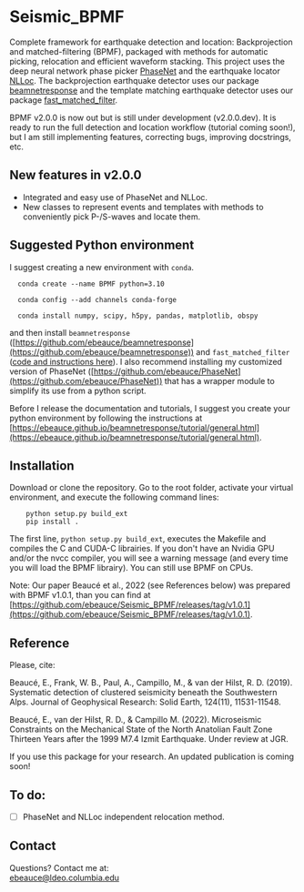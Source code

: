 # Seismic_BPMF
Complete framework for earthquake detection and location: Backprojection and matched-filtering (BPMF), packaged with methods for automatic picking, relocation and efficient waveform stacking. This project uses the deep neural network phase picker [PhaseNet](https://github.com/wayneweiqiang/PhaseNet) and the earthquake locator [NLLoc](http://alomax.free.fr/nlloc/). The backprojection earthquake detector uses our package [beamnetresponse](https://github.com/ebeauce/beamnetresponse) and the template matching earthquake detector uses our package [fast_matched_filter](https://github.com/beridel/fast_matched_filter).  


BPMF v2.0.0 is now out but is still under development (v2.0.0.dev). It is ready
to run the full detection and location workflow (tutorial coming soon!), but I
am still implementing features, correcting bugs, improving docstrings, etc.


## New features in v2.0.0
- Integrated and easy use of PhaseNet and NLLoc.
- New classes to represent events and templates with methods to conveniently
  pick P-/S-waves and locate them.


## Suggested Python environment
I suggest creating a new environment with `conda`.
```shell
  conda create --name BPMF python=3.10

  conda config --add channels conda-forge

  conda install numpy, scipy, h5py, pandas, matplotlib, obspy
```
and then install `beamnetresponse` ([https://github.com/ebeauce/beamnetresponse](https://github.com/ebeauce/beamnetresponse)) and `fast_matched_filter` ([code and instructions
here](https://github.com/beridel/fast_matched_filter)). I also recommend
installing my customized version of PhaseNet
([https://github.com/ebeauce/PhaseNet](https://github.com/ebeauce/PhaseNet)) that
has a wrapper module to simplify its use from a python script.

Before I release the documentation and tutorials, I suggest you create your
python environment by following the instructions at
[https://ebeauce.github.io/beamnetresponse/tutorial/general.html](https://ebeauce.github.io/beamnetresponse/tutorial/general.html).

## Installation

Download or clone the repository. Go to the root folder, activate your virtual
environment, and execute the following command lines:
```shell
    python setup.py build_ext
    pip install .
```
The first line, `python setup.py build_ext`, executes the Makefile and compiles the C and CUDA-C librairies. If you don't have an Nvidia GPU and/or the nvcc compiler, you will see a warning message (and every time you will load the BPMF librairy). You can still use BPMF on CPUs. 


Note: Our paper Beaucé et al., 2022 (see References below) was prepared with
BPMF v1.0.1, than you can find at
[https://github.com/ebeauce/Seismic_BPMF/releases/tag/v1.0.1](https://github.com/ebeauce/Seismic_BPMF/releases/tag/v1.0.1).

## Reference
Please, cite:

Beaucé, E., Frank, W. B., Paul, A., Campillo, M., & van der Hilst, R. D.
(2019). Systematic detection of clustered seismicity beneath the Southwestern
Alps. Journal of Geophysical Research: Solid Earth, 124(11), 11531-11548.


Beaucé, E., van der Hilst, R. D., & Campillo M. (2022). Microseismic Constraints
on the Mechanical State of the North Anatolian Fault Zone Thirteen Years after
the 1999 M7.4 Izmit Earthquake. Under review at JGR.

If you use this package for your research. An updated publication is coming
soon!

## To do:
- [ ] PhaseNet and NLLoc independent relocation method.

## Contact
Questions? Contact me at:<br/>
ebeauce@ldeo.columbia.edu
